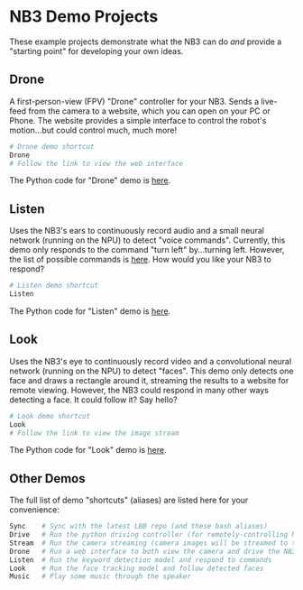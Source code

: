 # NB3 Demo Projects
These example projects demonstrate what the NB3 can do *and* provide a "starting point" for developing your own ideas.

## Drone
A first-person-view (FPV) "Drone" controller for your NB3. Sends a live-feed from the camera to a website, which you can open on your PC or Phone. The website provides a simple interface to control the robot's motion...but could control much, much more!

```bash
# Drone demo shortcut
Drone
# Follow the link to view the web interface
```
The Python code for "Drone" demo is [here](/boxes/vision/drone-NB3/).

## Listen
Uses the NB3's ears to continuously record audio and a small neural network (running on the NPU) to detect "voice commands". Currently, this demo only responds to the command "turn left" by...turning left. However, the list of possible commands is [here](/boxes/intelligence/NPU/listen-NB3/model/labels.txt). How would you like your NB3 to respond?

```bash
# Listen demo shortcut
Listen
```
The Python code for "Listen" demo is [here](/boxes/intelligence/NPU/listen-NB3/).

## Look
Uses the NB3's eye to continuously record video and a convolutional neural network (running on the NPU) to detect "faces". This demo only detects one face and draws a rectangle around it, streaming the results to a website for remote viewing. However, the NB3 could respond in many other ways detecting a face. It could follow it? Say hello?

```bash
# Look demo shortcut
Look
# Follow the link to view the image stream
```
The Python code for "Look" demo is [here](/boxes/intelligence/NPU/look-NB3/).

## Other Demos
The full list of demo "shortcuts" (aliases) are listed here for your convenience:

```bash
Sync    # Sync with the latest LBB repo (and these bash aliases)
Drive   # Run the python driving controller (for remotely-controlling NB3)
Stream  # Run the camera streaming (camera images will be streamed to the indicated website)
Drone   # Run a web interface to both view the camera and drive the NB3
Listen  # Run the keyword detection model and respond to commands
Look    # Run the face tracking model and follow detected faces
Music   # Play some music through the speaker
```